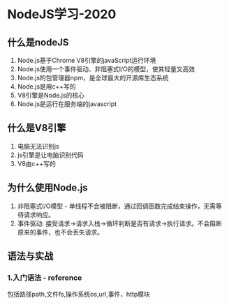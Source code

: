 # NodeJS学习-2020

## 什么是nodeJS  
1. Node.js基于Chrome V8引擎的javaScript运行环境  
2. Node.js使用一个事件驱动、非阻塞式I/O的模型，使其轻量又高效  
3. Node.js的包管理器npm，是全球最大的开源库生态系统  
4. Node.js是用c++写的  
5. V8引擎是Node.js的核心  
6. Node.js是运行在服务端的javascript  

## 什么是V8引擎
1. 电脑无法识别js  
2. js引擎是让电脑识别代码  
3. V8由c++写的  

## 为什么使用Node.js  
1. 非阻塞式I/O模型 - 单线程不会被阻断，通过回调函数完成结束操作，无需等待请求响应。  
2. 事件驱动: 接受请求->请求入栈->循环判断是否有请求->执行请求。不会阻断原来的事件，也不会丢失请求。  

## 语法与实战
### 1.入门语法 - reference
包括路径path,文件fs,操作系统os,url,事件，http模块  

